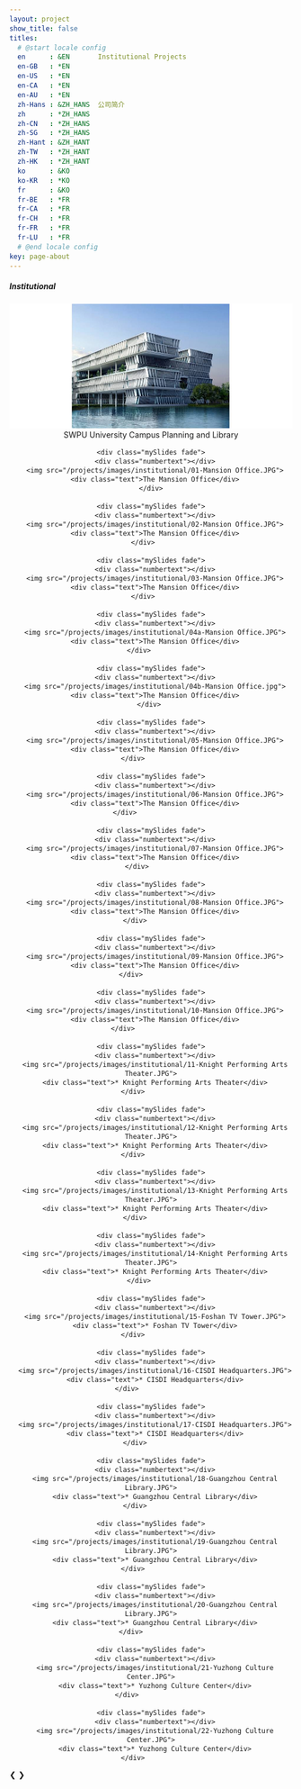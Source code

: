 ```yaml
---
layout: project
show_title: false
titles:
  # @start locale config
  en      : &EN       Institutional Projects
  en-GB   : *EN
  en-US   : *EN
  en-CA   : *EN
  en-AU   : *EN
  zh-Hans : &ZH_HANS  公司简介
  zh      : *ZH_HANS
  zh-CN   : *ZH_HANS
  zh-SG   : *ZH_HANS
  zh-Hant : &ZH_HANT
  zh-TW   : *ZH_HANT
  zh-HK   : *ZH_HANT
  ko      : &KO      
  ko-KR   : *KO
  fr      : &KO
  fr-BE   : *FR
  fr-CA   : *FR
  fr-CH   : *FR
  fr-FR   : *FR
  fr-LU   : *FR
  # @end locale config
key: page-about
---
```

##### Institutional

  <div class="slideshow-container">
  <center>
    <div class="mySlides fade">
      <div class="numbertext"></div>
      <img src="/projects/images/institutional/00-SWPU Library.JPG">
      <div class="text">SWPU University Campus Planning and Library</div>
    </div>

    <div class="mySlides fade">
      <div class="numbertext"></div>
      <img src="/projects/images/institutional/01-Mansion Office.JPG">
      <div class="text">The Mansion Office</div>
    </div>

    <div class="mySlides fade">
      <div class="numbertext"></div>
      <img src="/projects/images/institutional/02-Mansion Office.JPG">
      <div class="text">The Mansion Office</div>
    </div>    

    <div class="mySlides fade">
      <div class="numbertext"></div>
      <img src="/projects/images/institutional/03-Mansion Office.JPG">
      <div class="text">The Mansion Office</div>
    </div>    

    <div class="mySlides fade">
      <div class="numbertext"></div>
      <img src="/projects/images/institutional/04a-Mansion Office.JPG">
      <div class="text">The Mansion Office</div>
    </div>      

    <div class="mySlides fade">
      <div class="numbertext"></div>
      <img src="/projects/images/institutional/04b-Mansion Office.jpg">
      <div class="text">The Mansion Office</div>
    </div> 

    <div class="mySlides fade">
      <div class="numbertext"></div>
      <img src="/projects/images/institutional/05-Mansion Office.JPG">
      <div class="text">The Mansion Office</div>
    </div>         

    <div class="mySlides fade">
      <div class="numbertext"></div>
      <img src="/projects/images/institutional/06-Mansion Office.JPG">
      <div class="text">The Mansion Office</div>
    </div>             

    <div class="mySlides fade">
      <div class="numbertext"></div>
      <img src="/projects/images/institutional/07-Mansion Office.JPG">
      <div class="text">The Mansion Office</div>
    </div>       

    <div class="mySlides fade">
      <div class="numbertext"></div>
      <img src="/projects/images/institutional/08-Mansion Office.JPG">
      <div class="text">The Mansion Office</div>
    </div>        

    <div class="mySlides fade">
      <div class="numbertext"></div>
      <img src="/projects/images/institutional/09-Mansion Office.JPG">
      <div class="text">The Mansion Office</div>
    </div>          

    <div class="mySlides fade">
      <div class="numbertext"></div>
      <img src="/projects/images/institutional/10-Mansion Office.JPG">
      <div class="text">The Mansion Office</div>
    </div>              

    <div class="mySlides fade">
      <div class="numbertext"></div>
      <img src="/projects/images/institutional/11-Knight Performing Arts Theater.JPG">
      <div class="text">* Knight Performing Arts Theater</div>
    </div>         

    <div class="mySlides fade">
      <div class="numbertext"></div>
      <img src="/projects/images/institutional/12-Knight Performing Arts Theater.JPG">
      <div class="text">* Knight Performing Arts Theater</div>
    </div>         

    <div class="mySlides fade">
      <div class="numbertext"></div>
      <img src="/projects/images/institutional/13-Knight Performing Arts Theater.JPG">
      <div class="text">* Knight Performing Arts Theater</div>
    </div>        

    <div class="mySlides fade">
      <div class="numbertext"></div>
      <img src="/projects/images/institutional/14-Knight Performing Arts Theater.JPG">
      <div class="text">* Knight Performing Arts Theater</div>
    </div>      

    <div class="mySlides fade">
      <div class="numbertext"></div>
      <img src="/projects/images/institutional/15-Foshan TV Tower.JPG">
      <div class="text">* Foshan TV Tower</div>
    </div>         

    <div class="mySlides fade">
      <div class="numbertext"></div>
      <img src="/projects/images/institutional/16-CISDI Headquarters.JPG">
      <div class="text">* CISDI Headquarters</div>
    </div>            

    <div class="mySlides fade">
      <div class="numbertext"></div>
      <img src="/projects/images/institutional/17-CISDI Headquarters.JPG">
      <div class="text">* CISDI Headquarters</div>
    </div>        

    <div class="mySlides fade">
      <div class="numbertext"></div>
      <img src="/projects/images/institutional/18-Guangzhou Central Library.JPG">
      <div class="text">* Guangzhou Central Library</div>
    </div>        

    <div class="mySlides fade">
      <div class="numbertext"></div>
      <img src="/projects/images/institutional/19-Guangzhou Central Library.JPG">
      <div class="text">* Guangzhou Central Library</div>
    </div>         

    <div class="mySlides fade">
      <div class="numbertext"></div>
      <img src="/projects/images/institutional/20-Guangzhou Central Library.JPG">
      <div class="text">* Guangzhou Central Library</div>
    </div>          

    <div class="mySlides fade">
      <div class="numbertext"></div>
      <img src="/projects/images/institutional/21-Yuzhong Culture Center.JPG">
      <div class="text">* Yuzhong Culture Center</div>
    </div>            

    <div class="mySlides fade">
      <div class="numbertext"></div>
      <img src="/projects/images/institutional/22-Yuzhong Culture Center.JPG">
      <div class="text">* Yuzhong Culture Center</div>
    </div>         

  </center>
  <a class="prev" onclick="plusSlides(-1)">&#10094;</a>
  <a class="next" onclick="plusSlides(1)">&#10095;</a>

  </div>
  <br>

  <div style="text-align:center">
    
  </div>

  <script>
  var slideIndex = 1;
  showSlides(slideIndex);

  function plusSlides(n) {
    showSlides(slideIndex += n);
  }

  function currentSlide(n) {
    showSlides(slideIndex = n);
  }

  function showSlides(n) {
    var i;
    var slides = document.getElementsByClassName("mySlides");
    var dots = document.getElementsByClassName("dot");
    if (n > slides.length) {slideIndex = 1}    
    if (n < 1) {slideIndex = slides.length}
    for (i = 0; i < slides.length; i++) {
        slides[i].style.display = "none";  
    }
    for (i = 0; i < dots.length; i++) {
        dots[i].className = dots[i].className.replace(" active", "");
    }
    slides[slideIndex-1].style.display = "block";  
    dots[slideIndex-1].className += " active";
  }
  </script>

